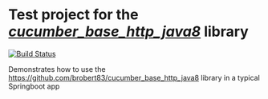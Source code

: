 # Test project for the *[cucumber_base_http_java8](https://github.com/brobert83/cucumber_base_http_java8)* library
[![Build Status](https://travis-ci.com/brobert83/cucumber_base_http_java8_springboot_test.svg?branch=master)](https://travis-ci.com/brobert83/cucumber_base_http_java8_springboot_test)

Demonstrates how to use the https://github.com/brobert83/cucumber_base_http_java8 library in a typical Springboot app
